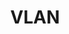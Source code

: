 ---
title: VLAN
description: List of fields exported together with basic flow fields on the interface by VLAN plugin.    
fields: 
  -
    name: "VLAN_ID"
    type: "uint16"
    ipfix: "0/58"
    value: " 	Vlan ID (used in flow key)"

---